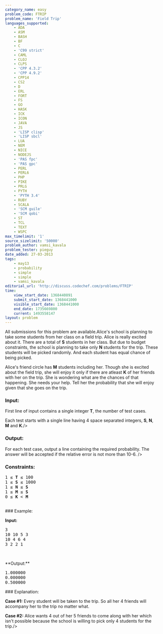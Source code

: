 ```yaml
---
category_name: easy
problem_code: FTRIP
problem_name: 'Field Trip'
languages_supported:
    - ADA
    - ASM
    - BASH
    - BF
    - C
    - 'C99 strict'
    - CAML
    - CLOJ
    - CLPS
    - 'CPP 4.3.2'
    - 'CPP 4.9.2'
    - CPP14
    - CS2
    - D
    - ERL
    - FORT
    - FS
    - GO
    - HASK
    - ICK
    - ICON
    - JAVA
    - JS
    - 'LISP clisp'
    - 'LISP sbcl'
    - LUA
    - NEM
    - NICE
    - NODEJS
    - 'PAS fpc'
    - 'PAS gpc'
    - PERL
    - PERL6
    - PHP
    - PIKE
    - PRLG
    - PYTH
    - 'PYTH 3.4'
    - RUBY
    - SCALA
    - 'SCM guile'
    - 'SCM qobi'
    - ST
    - TCL
    - TEXT
    - WSPC
max_timelimit: '1'
source_sizelimit: '50000'
problem_author: vamsi_kavala
problem_tester: pieguy
date_added: 27-03-2013
tags:
    - may13
    - probability
    - simple
    - simple
    - vamsi_kavala
editorial_url: 'http://discuss.codechef.com/problems/FTRIP'
time:
    view_start_date: 1368440891
    submit_start_date: 1368441000
    visible_start_date: 1368441000
    end_date: 1735669800
    current: 1493558147
layout: problem
---
```

All submissions for this problem are available.Alice's school is planning to take some students from her class on a field trip. Alice is really excited about it. There are a total of **S** students in her class. But due to budget constraints, the school is planning to take only **N** students for the trip. These students will be picked randomly. And each student has equal chance of being picked.

Alice's friend circle has **M** students including her. Though she is excited about the field trip, she will enjoy it only if there are atleast **K** of her friends with her on the trip. She is wondering what are the chances of that happening. She needs your help. Tell her the probability that she will enjoy given that she goes on the trip.

### Input:

First line of input contains a single integer **T**, the number of test cases.

Each test starts with a single line having 4 space separated integers, **S**, **N**, **M** and **K**./>

### Output:

For each test case, output a line containing the required probability. The answer will be accepted if the relative error is not more than 10-6.
/>

### Constraints:

<pre>
1 ≤ <b>T</b> ≤ 100
1 ≤ <b>S</b> ≤ 1000
1 ≤ <b>N</b> ≤ <b>S</b>
1 ≤ <b>M</b> ≤ <b>S</b>
0 ≤ <b>K</b> < <b>M</b>

</pre>### Example:

**Input:**

<pre>
3
10 10 5 3
10 4 6 4
3 2 2 1


</pre>**Output:**

<pre>
1.000000
0.000000
0.500000
</pre>### Explanation:

**Case #1:**
Every student will be taken to the trip. So all her 4 friends will accompany her to the trip no matter what. 

**Case #2:**
Alice wants 4 out of her 5 friends to come along with her which isn't possible because the school is willing to pick only 4 students for the trip./>
